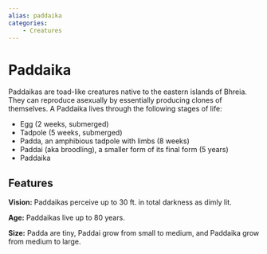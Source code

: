 ```yaml
---
alias: paddaika
categories:
    - Creatures
---
```


# Paddaika

Paddaikas are toad-like creatures native to the eastern islands of Bhreia. They can reproduce asexually by essentially producing clones of themselves. A Paddaika lives through the following stages of life:

- Egg (2 weeks, submerged)
- Tadpole (5 weeks, submerged)
- Padda, an amphibious tadpole with limbs (8 weeks)
- Paddai (aka broodling), a smaller form of its final form (5 years)
- Paddaika

## Features

**Vision:** Paddaikas perceive up to 30 ft. in total darkness as dimly lit.

**Age:** Paddaikas live up to 80 years.

**Size:** Padda are tiny, Paddai grow from small to medium, and Paddaika grow from medium to large.
